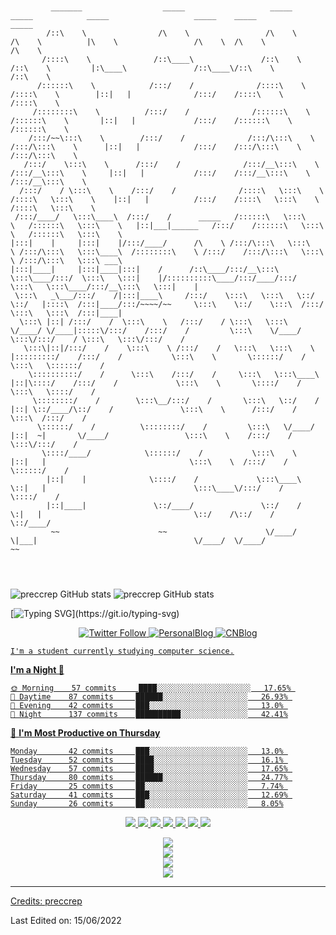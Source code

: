 <!---
preccrep/preccrep is a ✨ special ✨ repository because its `README.md` (this file) appears on your GitHub profile.
You can click the Preview link to take a look at your changes.
--->

```


         _______                  _____                   _____                   _____            _____                   _____    _____                   _____          
        /::\    \                /\    \                 /\    \                 /\    \          |\    \                 /\    \  /\    \                 /\    \         
       /::::\    \              /::\____\               /::\    \               /::\    \         |:\____\               /::\____\/::\    \               /::\    \        
      /::::::\    \            /:::/    /              /::::\    \             /::::\    \        |::|   |              /:::/    /::::\    \             /::::\    \       
     /::::::::\    \          /:::/    /              /::::::\    \           /::::::\    \       |::|   |             /:::/    /::::::\    \           /::::::\    \      
    /:::/~~\:::\    \        /:::/    /              /:::/\:::\    \         /:::/\:::\    \      |::|   |            /:::/    /:::/\:::\    \         /:::/\:::\    \     
   /:::/    \:::\    \      /:::/    /              /:::/__\:::\    \       /:::/__\:::\    \     |::|   |           /:::/    /:::/__\:::\    \       /:::/__\:::\    \    
  /:::/    / \:::\    \    /:::/    /              /::::\   \:::\    \     /::::\   \:::\    \    |::|   |          /:::/    /::::\   \:::\    \     /::::\   \:::\    \   
 /:::/____/   \:::\____\  /:::/    /      _____   /::::::\   \:::\    \   /::::::\   \:::\    \   |::|___|______   /:::/    /::::::\   \:::\    \   /::::::\   \:::\    \  
|:::|    |     |:::|    |/:::/____/      /\    \ /:::/\:::\   \:::\    \ /:::/\:::\   \:::\____\  /::::::::\    \ /:::/    /:::/\:::\   \:::\    \ /:::/\:::\   \:::\ ___\ 
|:::|____|     |:::|____|:::|    /      /::\____/:::/__\:::\   \:::\____/:::/  \:::\   \:::|    |/::::::::::\____/:::/____/:::/  \:::\   \:::\____/:::/__\:::\   \:::|    |
 \:::\   _\___/:::/    /|:::|____\     /:::/    \:::\   \:::\   \::/    \::/   |::::\  /:::|____/:::/~~~~/~~     \:::\    \::/    \:::\  /:::/    \:::\   \:::\  /:::|____|
  \:::\ |::| /:::/    /  \:::\    \   /:::/    / \:::\   \:::\   \/____/ \/____|:::::\/:::/    /:::/    /         \:::\    \/____/ \:::\/:::/    / \:::\   \:::\/:::/    / 
   \:::\|::|/:::/    /    \:::\    \ /:::/    /   \:::\   \:::\    \           |:::::::::/    /:::/    /           \:::\    \       \::::::/    /   \:::\   \::::::/    /  
    \::::::::::/    /      \:::\    /:::/    /     \:::\   \:::\____\          |::|\::::/    /:::/    /             \:::\    \       \::::/    /     \:::\   \::::/    /   
     \::::::::/    /        \:::\__/:::/    /       \:::\   \::/    /          |::| \::/____/\::/    /               \:::\    \      /:::/    /       \:::\  /:::/    /    
      \::::::/    /          \::::::::/    /         \:::\   \/____/           |::|  ~|       \/____/                 \:::\    \    /:::/    /         \:::\/:::/    /     
       \::::/____/            \::::::/    /           \:::\    \               |::|   |                                \:::\    \  /:::/    /           \::::::/    /      
        |::|    |              \::::/    /             \:::\____\              \::|   |                                 \:::\____\/:::/    /             \::::/    /       
        |::|____|               \::/____/               \::/    /               \:|   |                                  \::/    /\::/    /               \::/____/        
         ~~                      ~~                      \/____/                 \|___|                                   \/____/  \/____/                 ~~              
                                                                                                                                                                           



```

![preccrep GitHub stats](https://github-readme-stats.vercel.app/api/top-langs/?username=preccrep&show_icons=true&theme=radical)
![preccrep GitHub stats](https://github-readme-stats.vercel.app/api?username=preccrep&show_icons=true&theme=tokyonight)

[![Typing SVG](https://readme-typing-svg.herokuapp.com?font=Monaco&size=30&duration=7000&background=E4E4E400&lines=Hey+I'm+preccrep!;I'm+a+CS+student.;I+love+coding.;A+big+fan+of+anime...)](https://git.io/typing-svg)

<p align="center">
  <a href="https://twitter.com/preccrep"><img alt="Twitter Follow" src="https://img.shields.io/twitter/follow/preccrep?color=a2c4c9&logoColor=ffe599&style=for-the-badge">
  <a href="https://www.preccrep.com/"><img alt="PersonalBlog" src="https://img.shields.io/static/v1?label=personalblog&message=preccrep&color=f4cccc&style=for-the-badge">
  <a href="https://www.cnblogs.com/preccrep"><img alt="CNBlog" src="https://img.shields.io/static/v1?label=cnblog&message=preccrep&color=b4a7d6&style=for-the-badge">
</p>

    I'm a student currently studying computer science.


**I'm a Night 🦉** 

```text
🌞 Morning    57 commits     ████░░░░░░░░░░░░░░░░░░░░░   17.65% 
🌆 Daytime    87 commits     ██████░░░░░░░░░░░░░░░░░░░   26.93% 
🌃 Evening    42 commits     ███░░░░░░░░░░░░░░░░░░░░░░   13.0% 
🌙 Night      137 commits    ██████████░░░░░░░░░░░░░░░   42.41%
```
📅 **I'm Most Productive on Thursday** 

```text
Monday       42 commits     ███░░░░░░░░░░░░░░░░░░░░░░   13.0% 
Tuesday      52 commits     ████░░░░░░░░░░░░░░░░░░░░░   16.1% 
Wednesday    57 commits     ████░░░░░░░░░░░░░░░░░░░░░   17.65% 
Thursday     80 commits     ██████░░░░░░░░░░░░░░░░░░░   24.77% 
Friday       25 commits     ██░░░░░░░░░░░░░░░░░░░░░░░   7.74% 
Saturday     41 commits     ███░░░░░░░░░░░░░░░░░░░░░░   12.69% 
Sunday       26 commits     ██░░░░░░░░░░░░░░░░░░░░░░░   8.05%
```

<!--START_SECTION:colourise-->

<p align=center>
<img src="https://img.shields.io/badge/-C++-80953D?style=for-the-badge&logo=c%2b%2b"/>
<img src="https://img.shields.io/badge/-Java-235548?style=for-the-badge&logo=java"/>
<img src="https://img.shields.io/badge/-Swift-B32D51?style=for-the-badge&logo=swift"/>
<img src="https://img.shields.io/badge/-Python-92B9D8?style=for-the-badge&logo=python" />
<img src="https://img.shields.io/badge/-JavaScript-00FFFF?style=for-the-badge&logo=javascript"/>
<img src="https://img.shields.io/badge/-HTML5-523D95?style=for-the-badge&logo=html5"/>
<img src="https://img.shields.io/badge/-CSS-E19F8A?style=for-the-badge&logo=css3"/>
<!--END_SECTION:colourise-->

<div align="center"> <img src="https://github-readme-streak-stats.herokuapp.com/?user=preccrep&theme=radical" /> </div>

<div align="center"> <img src="https://github-profile-trophy.vercel.app/?username=preccrep" /> </div>

<div align="center"> <img src="https://visitor-badge.glitch.me/badge?page_id=preccrep" /> </div>

<div align="center"> <img src="https://activity-graph.herokuapp.com/graph?username=preccrep&theme=xcode" /> </div>

-----

Credits: [preccrep](https://github.com/preccrep)

Last Edited on: 15/06/2022
